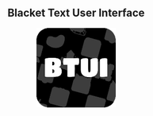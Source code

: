 <div align="center">
    <h2>Blacket Text User Interface</h2>
    <img src="./assets/logo.png" height="160" width="160"/>
</div>